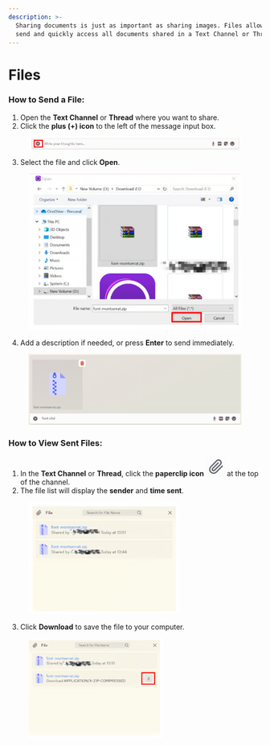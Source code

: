 ```yaml
---
description: >-
  Sharing documents is just as important as sharing images. Files allow you to
  send and quickly access all documents shared in a Text Channel or Thread.
---
```


# Files

### **How to Send a File:**

1. Open the **Text Channel** or **Thread** where you want to share.
2. Click the **plus (+) icon** to the left of the message input box.

<figure><img src="../../../../../../.gitbook/assets/image (41).png" alt=""><figcaption></figcaption></figure>

3. Select the file and click **Open**.

<figure><img src="../../../../../../.gitbook/assets/image (42).png" alt=""><figcaption></figcaption></figure>

4. Add a description if needed, or press **Enter** to send immediately.

<figure><img src="../../../../../../.gitbook/assets/image (43).png" alt=""><figcaption></figcaption></figure>

### **How to View Sent Files:**

1. In the **Text Channel** or **Thread**, click the **paperclip icon** <img src="../../../../../../.gitbook/assets/image (44).png" alt="" data-size="line"> at the top of the channel.
2. The file list will display the **sender** and **time sent**.

<figure><img src="../../../../../../.gitbook/assets/image (45).png" alt=""><figcaption></figcaption></figure>

3. Click **Download** to save the file to your computer.

<figure><img src="../../../../../../.gitbook/assets/image (46).png" alt=""><figcaption></figcaption></figure>
